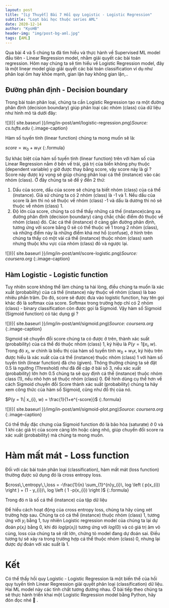 ```yaml
---
layout: post
title: "[Lý Thuyết] Bài 7 Hồi quy Logistic - Logistic Regression"
subtitle: "Loạt bài học thuộc series AML"
date: 2020-12-14
author: "KyoHB"
header-img: "img/post-bg-aml.jpg"
tags: [AML]
---
```


Qua bài 4 và 5 chúng ta đã tìm hiểu và thực hành về Supervised ML model đầu tiên - Linear Regression model, nhằm giải quyết các bài toán regression. Hôm nay chúng ta sẽ tìm hiểu về 
Logistic Regression model, đây là một linear model giúp giải quyết các bài toán classification ví dụ như phân loại ốm hay khỏe mạnh, gian lận hay không gian lận,..

## Đường phân định - Decision boundary

Trong bài toán phân loại, chúng ta cần Logistic Regression tạo ra một đường phân định (decision boundary) giúp phân loại các nhóm (class) của dữ liệu như hình mô tả dưới đây:

![]({{ site.baseurl }}/img/in-post/aml/logistic-regression.png)*Source: cs.tufts.edu*
{:.image-caption}

Hàm số tuyến tính (linear function) chúng ta mong muốn sẽ là:

$score = w_{0} + w_{1}x$
{:.formula}

Sự khác biệt của hàm số tuyến tính (linear function) trên với hàm số của Linear Regression nằm ở bên vế trái, giá trị của biến không phụ thuộc (dependent variable) y giờ được thay bằng score, vậy score này là gì ? Score này được kỳ vọng sẽ giúp chúng phân loại cá thể (instance) vào các nhóm (class). Ở đây chúng ta sẽ để ý đến 2 thứ:

1. Dấu của score, dấu của score sẽ chúng ta biết nhóm (class) của cá thể (instance). Giả sử chúng ta có 2 nhóm (class) là -1 và 1. Nếu dấu của score là âm thì nó sẽ thuộc về nhóm (class) -1 và dấu là dương thì nó sẽ thuộc về nhóm (class) 1.
2. Độ lớn của score, chúng ta có thể thấy những cá thế (instance)càng xa đường phân định (decision boundary) càng chắc chắc điểm đó thuộc về nhóm (class) đó. Các cá thế (instance) ở càng gần đường phân định, tương ứng với score bằng 0 sẽ có thể thuộc về 1 trong 2 nhóm (class), và những điểm này là những điểm khá mơ hồ (confuse), ở hình trên chúng ta thấy có một vài cá thể (instance) thuộc nhóm (class) xanh nhưng thuộc khu vực của nhóm (class) đỏ và ngược lại. 


![]({{ site.baseurl }}/img/in-post/aml/score-logistic.png)*Source: coursera.org*
{:.image-caption}

## Hàm Logistic - Logistic function

Tuy nhiên score không thể làm chúng ta hài lòng, điều chúng ta muốn là xác xuất (probability) của cá thể (instance) này thuộc về nhóm (class) là bao nhiêu phần trăm. Do đó, score sẽ được đưa vào logistic function, hay tên gọi khác đó là softmax của score. Softmax trong trường hợp chỉ có 2 nhóm (class) - binary classification còn được gọi là Sigmoid. Vậy hàm số Sigmoid (Sigmoid function) có tác dụng gì ?

![]({{ site.baseurl }}/img/in-post/aml/sigmoid.png)*Source: coursera.org*
{:.image-caption}

Sigmoid sẽ chuyển đổi score chúng ta có được ở trên, thành xác suất (probability) của cá thể đó thuộc nhóm (class) 1, ký hiệu là $P(y = 1\| x_{i}, w)$. Trong đó $x_{i}$, $w$ chính là biểu thị của hàm số tuyến tính $w_{0} + w_{1}x$, ký hiệu trên được hiểu là xác xuất của cá thể (instance) thuộc nhóm (class) 1 với  hàm số tuyến tính (linear function) đã cho (given). Thông thường chúng ta sẽ đặt 0.5 là ngưỡng (Threshold) như đã đề cập ở bài số 3, nếu xác xuất (probability) lớn hơn 0.5 chúng ta sẽ quy định cá thể (instance) thuộc nhóm class (1), nếu nhỏ hơn sẽ thuộc nhóm (class) 0. Để hình dùng cụ thể hơn về cách Sigmoid chuyển đổi Score thành xác suất (probability) chúng ta hãy xem công thức của hàm số Sigmoid, cũng như đồ thị của nó.

$P(y = 1\| x_{i}, w) = \frac{1}{1+e^{-score}}$
{:.formula}

![]({{ site.baseurl }}/img/in-post/aml/sigmoid-plot.png)*Source: coursera.org*
{:.image-caption}

Có thể thấy đặc chưng của Sigmoid function đó là bão hòa (saturate) ở 0 và 1 khi các giá trị của score càng lớn hoặc càng nhỏ, giúp chuyển đổi score ra xác xuất (probability) mà chúng ta mong muốn.

# Hàm mất mát - Loss function

Đối với các bài toán phân loại (classification), hàm mất mát (loss function) thường được sử dụng đó là cross entropy loss. 

$cross\,\,entropy\,\,loss = -\frac{1}{n} \sum_{1}^{n}y_{i}\, log \left ( p(x_{i}) \right ) + (1 - y_{i})\, log \left ( 1 -p(x_{i}) \right )$
{:.formula}

Trong đó n là số cá thể (instance) của tập dữ liệu

Để hiểu cách hoạt động của cross entropy loss, chúng ta hãy cùng xét trường hợp sau. Chúng ta có cá thể (instance) thuộc nhóm (class) 1, tương ứng với $y_{i}$ bằng 1, tuy nhiên Logistic regression model của chúng ta lại dự đoán $p(x_{i})$ bằng 0, khi đó $log (p(x_{i}))$ tương ứng với $log (0)$ và có giá trị âm vô cùng, loss của chúng ta sẽ rất lớn, chứng tỏ model đang dự đoán sai. Điều tương tự sẽ xảy ra trong trường hợp cá thể thuộc nhóm (class) 0, nhưng lại được dự đoán với xác suất là 1. 

# Kết

Có thể thấy hồi quy Logistic - Logistic Regression là một biến thể của hồi quy tuyến tính Linear Regression giải quyết phân loại (classification) dữ liệu. Hai ML model này các tính chất tương đương nhau. Ở bài tiếp theo chúng ta sẽ thực hành triển khai một Logistic Regression model bằng Python, hãy đón đọc nhé 💪 .
